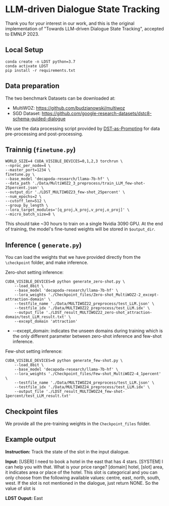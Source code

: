 # LLM-driven Dialogue State Tracking
Thank you for your interest in our work, and this is the original implementation of "Towards LLM-driven Dialogue State Tracking", accepted to EMNLP 2023.

## Local Setup
```
conda create -n LDST python=3.7
conda activate LDST
pip install -r requirements.txt
```

## Data preparation
The two benchmark Datasets can be downloaded at:
* MultiWOZ: https://github.com/budzianowski/multiwoz
* SGD Dataset: https://github.com/google-research-datasets/dstc8-schema-guided-dialogue

We use the data processing script provided by [DST-as-Prompting](https://github.com/chiahsuan156/DST-as-Prompting) for data pre-processing and post-processing.


## Trainnig (`finetune.py`)
```
WORLD_SIZE=4 CUDA_VISIBLE_DEVICES=0,1,2,3 torchrun \
--nproc_per_node=4 \
--master_port=1234 \
finetune.py \
--base_model 'decapoda-research/llama-7b-hf' \
--data_path './Data/MultiWOZ2_3_preprocess/train_LLM_few-shot-25percent.json' \
--output_dir './LDST_MULTIWOZ23_few-shot_25percent' \
--num_epochs=2 \
--cutoff_len=512 \
--group_by_length \
--lora_target_modules='[q_proj,k_proj,v_proj,o_proj]' \
--micro_batch_size=8 \
```
This should take ~30 hours to train on a single Nvidia 3090 GPU. At the end of training, the model's fine-tuned weights will be stored in `$output_dir`.

## Inference ( `generate.py`)
You can load the weights that we have provided directly from the `\checkpoint` folder, and make inference.

Zero-shot setting inference:
```
CUDA_VISIBLE_DEVICES=0 python generate_zero-shot.py \
    --load_8bit \
    --base_model 'decapoda-research/llama-7b-hf' \
    --lora_weights './Checkpoint_files/Zero-shot_MultiWOZ2-2_except-attraction-domain' \
    --testfile_name './Data/MULTIWOZ22_preprocess/test_LLM.json' \
    --testfile_idx './Data/MULTIWOZ22_preprocess/test_LLM.idx' \
    --output_file './LDST_result_MULTIWOZ22_zero-shot_attraction-domain/test_LLM_result.txt' \
    --except_domain 'attraction'
```
* --except_domain: indicates the unseen domains during training which is the only different parameter between zero-shot inference and few-shot inference.

Few-shot setting inference:
```
CUDA_VISIBLE_DEVICES=0 python generate_few-shot.py \
    --load_8bit \
    --base_model 'decapoda-research/llama-7b-hf' \
    --lora_weights './Checkpoint_files/Few-shot_MultiWOZ2-4_1percent' \
    --testfile_name './Data/MULTIWOZ24_preprocess/test_LLM.json' \
    --testfile_idx './Data/MULTIWOZ24_preprocess/test_LLM.idx' \
    --output_file './LDST_result_MULTIWOZ24_few-shot-1percent/test_LLM_result.txt' 
```

## Checkpoint files
We provide all the pre-training weights in the `Checkpoint_files` folder.

## Example output
**Instruction:** Track the state of the slot <hotel-area> in the input dialogue.

**Input:** [USER] I need to book a hotel in the east that has 4 stars. [SYSTEM] I can help you with that. What is your price range? [domain] hotel, [slot] area, it indicates area or place of the hotel. This slot is categorical and you can only choose from the following available values: centre, east, north, south, west.
If the slot is not mentioned in the dialogue, just return NONE. So the value of slot <hotel-area> is


**LDST Ouput:** East
